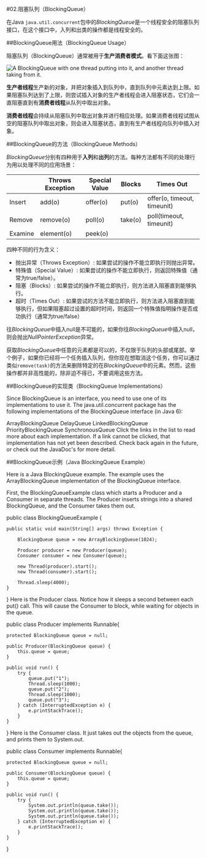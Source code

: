 #02.阻塞队列（BlockingQueue）

在Java `java.util.concurrent`包中的*BlockingQueue*是一个线程安全的阻塞队列接口，在这个接口中，入列和出类的操作都是线程安全的。

##BlockingQueue用法（BlockingQueue Usage）

阻塞队列（BlockingQueue）通常被用于**生产消费者模式**。看下面这张图：

![A BlockingQueue with one thread putting into it, and another thread taking from it.](http://tutorials.jenkov.com/images/java-concurrency-utils/blocking-queue.png)

**生产者线程**生产新的对象，并把对象插入到队列中，直到队列中元素达到上限。如果阻塞队列达到了上限，则尝试插入对象的生产者线程会进入阻塞状态，它们会一直阻塞直到有**消费者线程**从队列中取出对象。

**消费者线程**会持续从阻塞队列中取出对象并进行相应处理。如果消费者线程试图从空的阻塞队列中取出对象，则会进入阻塞状态，直到有生产者线程向队列中插入对象。

##BlockingQueue的方法（BlockingQueue Methods）

*BlockingQueue*分别有四种用于**入列**和**出列**的方法。每种方法都有不同的处理行为用以处理不同的应用场景：

||Throws Exception|	Special Value|	Blocks|	Times Out
 ------|--------------|------------|--------------|----------------
Insert |	add(o)	| offer(o) |	put(o)	|offer(o, timeout, timeunit)
Remove |	remove(o) |	poll(o)|	take(o)	|poll(timeout, timeunit)
Examine |	element(o) |	peek(o)	 	 | |


四种不同的行为含义：

* 抛出异常（Throws Exception）: 
如果尝试的操作不能立即执行则抛出异常。
* 特殊值（Special Value）: 
如果尝试的操作不能立即执行，则返回特殊值（通常为true/false）。
* 阻塞（Blocks）: 
如果尝试的操作不能立即执行，则方法进入阻塞直到能够执行。
* 超时（Times Out）: 
如果尝试的方法不能立即执行，则方法进入阻塞直到能够执行，但如果阻塞超过设置的超时时间，则返回一个特殊值指明操作是否成功执行（通常为true/false）

往*BlockingQueue*中插入null是不可能的，如果你往*BlockingQueue*中插入null，则会抛出*NullPointerException*异常。

获取*BlockingQueue*中任意的元素都是可以的，不仅限于队列的头部或尾部。举个例子，如果你已经将一个任务插入队列，但你现在想取消这个任务，你可以通过类似`remove(task)`的方法来删除特定的在*BlockingQueue*中的元素。然而，这些操作都并非高性能的，除非迫不得已，不要调用这些方法。

##BlockingQueue的实现类（BlockingQueue Implementations）



Since BlockingQueue is an interface, you need to use one of its implementations to use it. The java.util.concurrent package has the following implementations of the BlockingQueue interface (in Java 6):

ArrayBlockingQueue
DelayQueue
LinkedBlockingQueue
PriorityBlockingQueue
SynchronousQueue
Click the links in the list to read more about each implementation. If a link cannot be clicked, that implementation has not yet been described. Check back again in the future, or check out the JavaDoc's for more detail.

##BlockingQueue示例（Java BlockingQueue Example）

Here is a Java BlockingQueue example. The example uses the ArrayBlockingQueue implementation of the BlockingQueue interface.

First, the BlockingQueueExample class which starts a Producer and a Consumer in separate threads. The Producer inserts strings into a shared BlockingQueue, and the Consumer takes them out.

public class BlockingQueueExample {

    public static void main(String[] args) throws Exception {

        BlockingQueue queue = new ArrayBlockingQueue(1024);

        Producer producer = new Producer(queue);
        Consumer consumer = new Consumer(queue);

        new Thread(producer).start();
        new Thread(consumer).start();

        Thread.sleep(4000);
    }
}
Here is the Producer class. Notice how it sleeps a second between each put() call. This will cause the Consumer to block, while waiting for objects in the queue.

public class Producer implements Runnable{

    protected BlockingQueue queue = null;

    public Producer(BlockingQueue queue) {
        this.queue = queue;
    }

    public void run() {
        try {
            queue.put("1");
            Thread.sleep(1000);
            queue.put("2");
            Thread.sleep(1000);
            queue.put("3");
        } catch (InterruptedException e) {
            e.printStackTrace();
        }
    }
}
Here is the Consumer class. It just takes out the objects from the queue, and prints them to System.out.

public class Consumer implements Runnable{

    protected BlockingQueue queue = null;

    public Consumer(BlockingQueue queue) {
        this.queue = queue;
    }

    public void run() {
        try {
            System.out.println(queue.take());
            System.out.println(queue.take());
            System.out.println(queue.take());
        } catch (InterruptedException e) {
            e.printStackTrace();
        }
    }
}